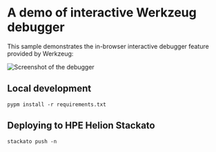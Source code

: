 # A demo of interactive Werkzeug debugger

This sample demonstrates the in-browser interactive debugger feature provided by Werkzeug:

![Screenshot of the debugger](http://i.imgur.com/45dbf.png)

## Local development

    pypm install -r requirements.txt

## Deploying to HPE Helion Stackato

    stackato push -n

